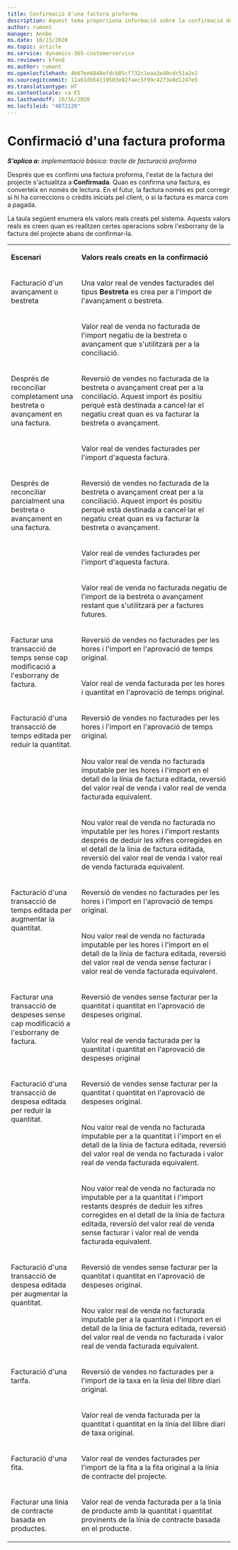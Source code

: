 ```yaml
---
title: Confirmació d'una factura proforma
description: Aquest tema proporciona informació sobre la confirmació de factures proforma al Project Operations.
author: rumant
manager: Annbe
ms.date: 10/13/2020
ms.topic: article
ms.service: dynamics-365-customerservice
ms.reviewer: kfend
ms.author: rumant
ms.openlocfilehash: 4b67ee6848efdcb85cf732c1eaa3e40cdc51a2e2
ms.sourcegitcommit: 11a61db54119503e82faec5f99c4273e8d1247e5
ms.translationtype: HT
ms.contentlocale: ca-ES
ms.lasthandoff: 10/16/2020
ms.locfileid: "4072120"
---
```

# <a name="confirming-a-proforma-invoice"></a>Confirmació d'una factura proforma

_**S'aplica a:** implementació bàsica: tracte de facturació proforma_


Després que es confirmi una factura proforma, l'estat de la factura del projecte s'actualitza a **Confirmada**. Quan es confirma una factura, es converteix en només de lectura. En el futur, la factura només es pot corregir si hi ha correccions o crèdits iniciats pel client, o si la factura es marca com a pagada.

La taula següent enumera els valors reals creats pel sistema. Aquests valors reals es creen quan es realitzen certes operacions sobre l'esborrany de la factura del projecte abans de confirmar-la.

<table border="0" cellspacing="0" cellpadding="0">
    <tbody>
        <tr>
            <td width="216" valign="top">
                <p>
                    <strong>Escenari</strong>
                </p>
            </td>
            <td width="808" valign="top">
                <p>
                    <strong>Valors reals creats en la confirmació</strong>
                </p>
            </td>
        </tr>
        <tr>
            <td width="216" rowspan="2" valign="top">
                <p>
Facturació d'un avançament o bestreta </p>
            </td>
            <td width="408" valign="top">
                <p>
Una valor real de vendes facturades del tipus <strong>Bestreta</strong> es crea per a l'import de l'avançament o bestreta.
                </p>
            </td>
        </tr>
        <tr>
            <td width="408" valign="top">
                <p>
Valor real de venda no facturada de l'import negatiu de la bestreta o avançament que s'utilitzarà per a la conciliació.
                </p>
            </td>
        </tr>
        <tr>
            <td width="216" rowspan="2" valign="top">
                <p>
Després de reconciliar completament una bestreta o avançament en una factura.
                </p>
            </td>
            <td width="408" valign="top">
                <p>
Reversió de vendes no facturada de la bestreta o avançament creat per a la conciliació. Aquest import és positiu perquè està destinada a cancel·lar el negatiu creat quan es va facturar la bestreta o avançament.
                </p>
            </td>
        </tr>
        <tr>
            <td width="408" valign="top">
                <p>
Valor real de vendes facturades per l'import d'aquesta factura.
                </p>
            </td>
        </tr>
        <tr>
            <td width="216" rowspan="3" valign="top">
                <p>
Després de reconciliar parcialment una bestreta o avançament en una factura.
                </p>
            </td>
            <td width="408" valign="top">
                <p>
Reversió de vendes no facturada de la bestreta o avançament creat per a la conciliació. Aquest import és positiu perquè està destinada a cancel·lar el negatiu creat quan es va facturar la bestreta o avançament.
                </p>
            </td>
        </tr>
        <tr>
            <td width="408" valign="top">
                <p>
Valor real de vendes facturades per l'import d'aquesta factura.
                </p>
            </td>
        </tr>
        <tr>
            <td width="408" valign="top">
                <p>
Valor real de venda no facturada negatiu de l'import de la bestreta o avançament restant que s'utilitzarà per a factures futures.
                </p>
            </td>
        </tr>
        <tr>
            <td width="216" rowspan="2" valign="top">
                <p>
Facturar una transacció de temps sense cap modificació a l'esborrany de factura.
                </p>
            </td>
            <td width="408" valign="top">
                <p>
Reversió de vendes no facturades per les hores i l'import en l'aprovació de temps original.
                </p>
            </td>
        </tr>
        <tr>
            <td width="408" valign="top">
                <p>
Valor real de venda facturada per les hores i quantitat en l'aprovació de temps original.
                </p>
            </td>
        </tr>
        <tr>
            <td width="216" rowspan="3" valign="top">
                <p>
Facturació d'una transacció de temps editada per reduir la quantitat.
                </p>
            </td>
            <td width="408" valign="top">
                <p>
Reversió de vendes no facturades per les hores i l'import en l'aprovació de temps original.
                </p>
            </td>
        </tr>
        <tr>
            <td width="408" valign="top">
                <p>
Nou valor real de venda no facturada imputable per les hores i l'import en el detall de la línia de factura editada, reversió del valor real de venda i valor real de venda facturada equivalent.
                </p>
            </td>
        </tr>
        <tr>
            <td width="408" valign="top">
                <p>
Nou valor real de venda no facturada no imputable per les hores i l'import restants després de deduir les xifres corregides en el detall de la línia de factura editada, reversió del valor real de venda i valor real de venda facturada equivalent.
                </p>
            </td>
        </tr>
        <tr>
            <td width="216" rowspan="2" valign="top">
                <p>
Facturació d'una transacció de temps editada per augmentar la quantitat.
                </p>
            </td>
            <td width="408" valign="top">
                <p>
Reversió de vendes no facturades per les hores i l'import en l'aprovació de temps original.
                </p>
            </td>
        </tr>
        <tr>
            <td width="408" valign="top">
                <p>
Nou valor real de venda no facturada imputable per les hores i l'import en el detall de la línia de factura editada, reversió del valor real de venda sense facturar i valor real de venda facturada equivalent.
                </p>
            </td>
        </tr>
        <tr>
            <td width="216" rowspan="2" valign="top">
                <p>
Facturar una transacció de despeses sense cap modificació a l'esborrany de factura.
                </p>
            </td>
            <td width="408" valign="top">
                <p>
Reversió de vendes sense facturar per la quantitat i quantitat en l'aprovació de despeses original.
                </p>
            </td>
        </tr>
        <tr>
            <td width="408" valign="top">
                <p>
Valor real de venda facturada per la quantitat i quantitat en l'aprovació de despeses original </p>
            </td>
        </tr>
        <tr>
            <td width="216" rowspan="3" valign="top">
                <p>
Facturació d'una transacció de despesa editada per reduir la quantitat.
                </p>
            </td>
            <td width="408" valign="top">
                <p>
Reversió de vendes sense facturar per la quantitat i quantitat en l'aprovació de despeses original.
                </p>
            </td>
        </tr>
        <tr>
            <td width="408" valign="top">
                <p>
Nou valor real de venda no facturada imputable per a la quantitat i l'import en el detall de la línia de factura editada, reversió del valor real de venda no facturada i valor real de venda facturada equivalent.
                </p>
            </td>
        </tr>
        <tr>
            <td width="408" valign="top">
                <p>
Nou valor real de venda no facturada no imputable per a la quantitat i l'import restants després de deduir les xifres corregides en el detall de la línia de factura editada, reversió del valor real de venda sense facturar i valor real de venda facturada equivalent.
                </p>
            </td>
        </tr>
        <tr>
            <td width="216" rowspan="2" valign="top">
                <p>
Facturació d'una transacció de despesa editada per augmentar la quantitat.
                </p>
            </td>
            <td width="408" valign="top">
                <p>
Reversió de vendes sense facturar per la quantitat i quantitat en l'aprovació de despeses original.
                </p>
            </td>
        </tr>
        <tr>
            <td width="408" valign="top">
                <p>
Nou valor real de venda no facturada imputable per a la quantitat i l'import en el detall de la línia de factura editada, reversió del valor real de venda no facturada i valor real de venda facturada equivalent. 
                </p>
            </td>
        </tr>
        <tr>
            <td width="216" rowspan="2" valign="top">
                <p>
Facturació d'una tarifa.
                </p>
            </td>
            <td width="408" valign="top">
                <p>
Reversió de vendes no facturades per a l'import de la taxa en la línia del llibre diari original.
                </p>
            </td>
        </tr>
        <tr>
            <td width="408" valign="top">
                <p>
Valor real de venda facturada per la quantitat i quantitat en la línia del llibre diari de taxa original.
                </p>
            </td>
        </tr>
        <tr>
            <td width="216" valign="top">
                <p>
Facturació d'una fita.
                </p>
            </td>
            <td width="408" valign="top">
                <p>
Valor real de vendes facturades per l'import de la fita a la fita original a la línia de contracte del projecte.
                </p>
            </td>
        </tr>
        <tr>
            <td width="216" valign="top">
                <p>
Facturar una línia de contracte basada en productes.
                </p>
            </td>
            <td width="408" valign="top">
                <p>
Valor real de venda facturada per a la línia de producte amb la quantitat i quantitat provinents de la línia de contracte basada en el producte.
                </p>
            </td>
        </tr>
    </tbody>
</table>
